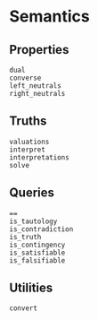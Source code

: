 
# Semantics

## Properties

```@docs
dual
converse
left_neutrals
right_neutrals
```

## Truths

```@docs
valuations
interpret
interpretations
solve
```

## Queries

```@docs
==
is_tautology
is_contradiction
is_truth
is_contingency
is_satisfiable
is_falsifiable
```

## Utilities

```@docs
convert
```
